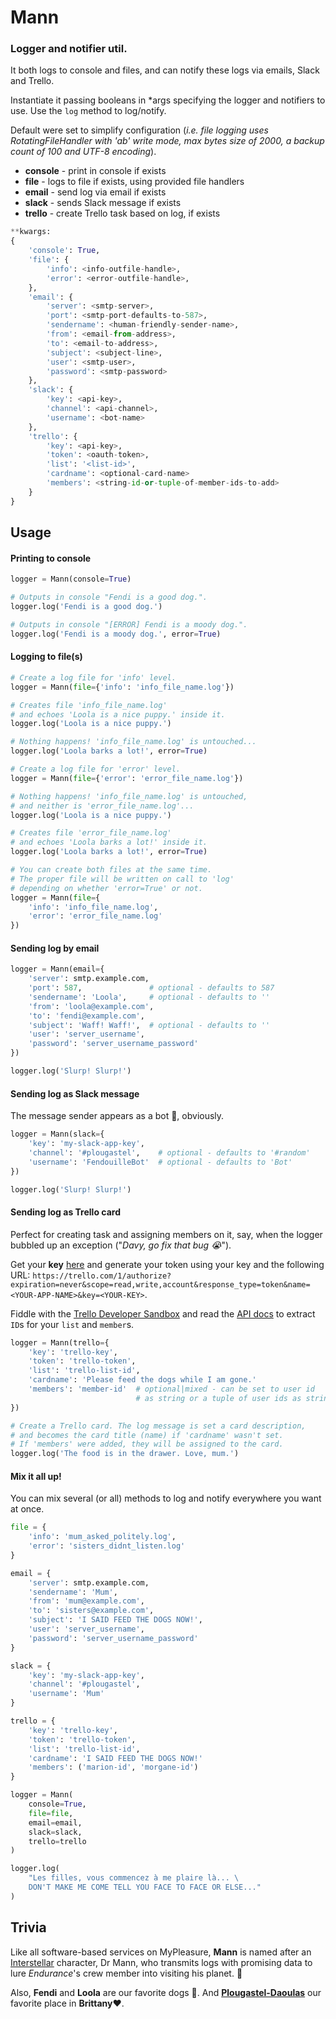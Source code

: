 Mann
====

### Logger and notifier util.

It both logs to console and files, and can notify these logs via emails, Slack and Trello.

Instantiate it passing booleans in *args specifying
the logger and notifiers to use.
Use the `log` method to log/notify.

Default were set to simplify configuration (_i.e. file logging uses RotatingFileHandler with 'ab' write mode,
max bytes size of 2000, a backup count of 100 and UTF-8 encoding_).

- **console** - print in console if exists
- **file**    - logs to file if exists, using provided file handlers
- **email**   - send log via email if exists
- **slack**   - sends Slack message if exists
- **trello**  - create Trello task based on log, if exists

```python
**kwargs:
{
    'console': True,
    'file': {
        'info': <info-outfile-handle>,
        'error': <error-outfile-handle>,
    },
    'email': {
        'server': <smtp-server>,
        'port': <smtp-port-defaults-to-587>,
        'sendername': <human-friendly-sender-name>,
        'from': <email-from-address>,
        'to': <email-to-address>,
        'subject': <subject-line>,
        'user': <smtp-user>,
        'password': <smtp-password>
    },
    'slack': {
        'key': <api-key>,
        'channel': <api-channel>,
        'username': <bot-name>
    },
    'trello': {
        'key': <api-key>,
        'token': <oauth-token>,
        'list': '<list-id>',
        'cardname': <optional-card-name>
        'members': <string-id-or-tuple-of-member-ids-to-add>
    }
}
```

## Usage

#### Printing to console
```python
logger = Mann(console=True)

# Outputs in console "Fendi is a good dog.".
logger.log('Fendi is a good dog.')

# Outputs in console "[ERROR] Fendi is a moody dog.".
logger.log('Fendi is a moody dog.', error=True)
```

#### Logging to file(s)
```python
# Create a log file for 'info' level.
logger = Mann(file={'info': 'info_file_name.log'})

# Creates file 'info_file_name.log'
# and echoes 'Loola is a nice puppy.' inside it.
logger.log('Loola is a nice puppy.')

# Nothing happens! 'info_file_name.log' is untouched...
logger.log('Loola barks a lot!', error=True)

# Create a log file for 'error' level.
logger = Mann(file={'error': 'error_file_name.log'})

# Nothing happens! 'info_file_name.log' is untouched,
# and neither is 'error_file_name.log'...
logger.log('Loola is a nice puppy.')

# Creates file 'error_file_name.log'
# and echoes 'Loola barks a lot!' inside it.
logger.log('Loola barks a lot!', error=True)

# You can create both files at the same time.
# The proper file will be written on call to 'log'
# depending on whether 'error=True' or not.
logger = Mann(file={
    'info': 'info_file_name.log',
    'error': 'error_file_name.log'
})
```

#### Sending log by email
```python
logger = Mann(email={
    'server': smtp.example.com,
    'port': 587,               # optional - defaults to 587
    'sendername': 'Loola',     # optional - defaults to ''
    'from': 'loola@example.com',
    'to': 'fendi@example.com',
    'subject': 'Waff! Waff!',  # optional - defaults to ''
    'user': 'server_username',
    'password': 'server_username_password'
})

logger.log('Slurp! Slurp!')
```

#### Sending log as Slack message

The message sender appears as a bot :dog:, obviously.

```python
logger = Mann(slack={
    'key': 'my-slack-app-key',
    'channel': '#plougastel',    # optional - defaults to '#random'
    'username': 'FendouilleBot'  # optional - defaults to 'Bot'
})

logger.log('Slurp! Slurp!')
```

#### Sending log as Trello card

Perfect for creating task and assigning members on it, say,
when the logger bubbled up an exception ("_Davy, go fix that bug :sob:_").

Get your **key** [here](https://trello.com/app-key) and generate your token using your key and the following URL:
`https://trello.com/1/authorize?expiration=never&scope=read,write,account&response_type=token&name=<YOUR-APP-NAME>&key=<YOUR-KEY>`.

Fiddle with the [Trello Developer Sandbox](https://developers.trello.com/sandbox) and read the [API docs](https://developers.trello.com/advanced-reference/) to extract `ID`s for your `list` and `member`s.

```python
logger = Mann(trello={
    'key': 'trello-key',
    'token': 'trello-token',
    'list': 'trello-list-id',
    'cardname': 'Please feed the dogs while I am gone.'
    'members': 'member-id'  # optional|mixed - can be set to user id
                            # as string or a tuple of user ids as strings
})

# Create a Trello card. The log message is set a card description,
# and becomes the card title (name) if 'cardname' wasn't set.
# If 'members' were added, they will be assigned to the card.
logger.log('The food is in the drawer. Love, mum.')
```

#### Mix it all up!

You can mix several (or all) methods to log and notify everywhere you want at once.

```python
file = {
    'info': 'mum_asked_politely.log',
    'error': 'sisters_didnt_listen.log'
}

email = {
    'server': smtp.example.com,
    'sendername': 'Mum',
    'from': 'mum@example.com',
    'to': 'sisters@example.com',
    'subject': 'I SAID FEED THE DOGS NOW!',
    'user': 'server_username',
    'password': 'server_username_password'
}

slack = {
    'key': 'my-slack-app-key',
    'channel': '#plougastel',
    'username': 'Mum'
}

trello = {
    'key': 'trello-key',
    'token': 'trello-token',
    'list': 'trello-list-id',
    'cardname': 'I SAID FEED THE DOGS NOW!'
    'members': ('marion-id', 'morgane-id')
}

logger = Mann(
    console=True,
    file=file,
    email=email,
    slack=slack,
    trello=trello
)

logger.log(
    "Les filles, vous commencez à me plaire là... \
    DON'T MAKE ME COME TELL YOU FACE TO FACE OR ELSE..."
)
```

## Trivia

Like all software-based services on MyPleasure, **Mann** is named after
an [Interstellar](https://en.wikipedia.org/wiki/Interstellar_(film))
character, Dr Mann, who transmits logs with promising data to lure
 _Endurance_'s crew member into visiting his planet. :space_invader:

Also, **Fendi** and **Loola** are our favorite dogs :dog:. And [**Plougastel-Daoulas**](https://en.wikipedia.org/wiki/Plougastel-Daoulas) our favorite place in **Brittany**:heart:.
